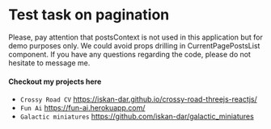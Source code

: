 # Test task on pagination

Please, pay attention that postsContext is not used in this application but for demo purposes only. We could avoid props drilling in CurrentPagePostsList component.
If you have any questions regarding the code, please do not hesitate to message me.

#### Checkout my projects here

- `Crossy Road CV` https://iskan-dar.github.io/crossy-road-threejs-reactjs/
- `Fun Ai` https://fun-ai.herokuapp.com/
- `Galactic miniatures` https://github.com/iskan-dar/galactic_miniatures

